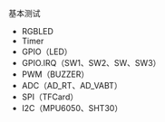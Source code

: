 ﻿基本测试

- RGBLED
- Timer
- GPIO（LED）
- GPIO.IRQ（SW1、SW2、SW、SW3）
- PWM（BUZZER）
- ADC（AD_RT、AD_VABT）
- SPI（TFCard）
- I2C（MPU6050、SHT30）

